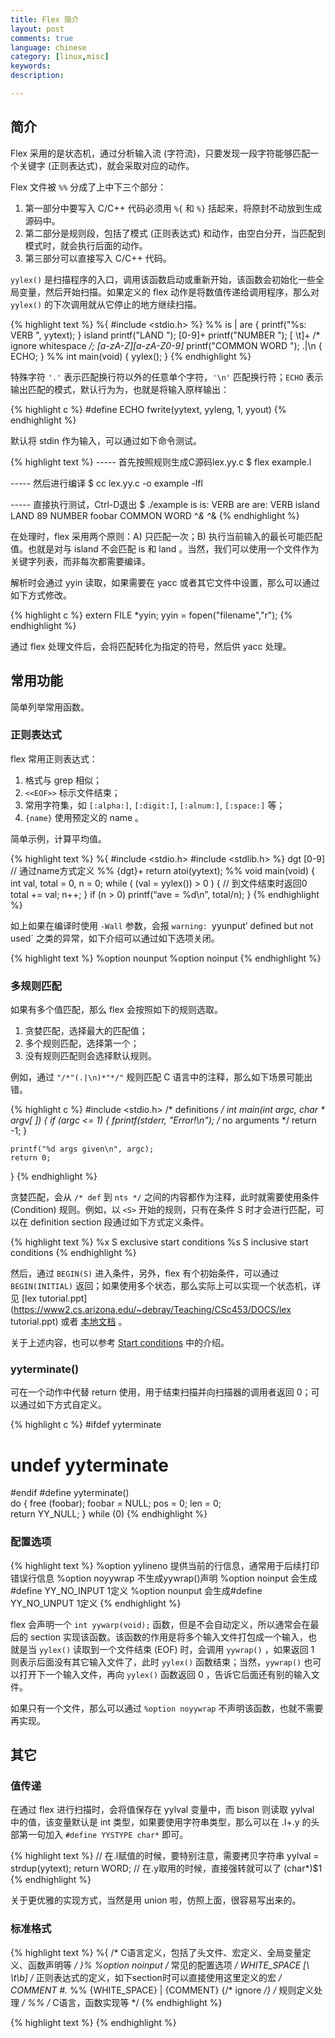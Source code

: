 ```yaml
---
title: Flex 简介
layout: post
comments: true
language: chinese
category: [linux,misc]
keywords:
description:

---
```


<!-- more -->

## 简介

Flex 采用的是状态机，通过分析输入流 (字符流)，只要发现一段字符能够匹配一个关键字 (正则表达式)，就会采取对应的动作。

Flex 文件被 `%%` 分成了上中下三个部分：

1. 第一部分中要写入 C/C++ 代码必须用 `%{` 和 `%}` 括起来，将原封不动放到生成源码中。
2. 第二部分是规则段，包括了模式 (正则表达式) 和动作，由空白分开，当匹配到模式时，就会执行后面的动作。
3. 第三部分可以直接写入 C/C++ 代码。

`yylex()` 是扫描程序的入口，调用该函数启动或重新开始，该函数会初始化一些全局变量，然后开始扫描。如果定义的 flex 动作是将数值传递给调用程序，那么对 `yylex()` 的下次调用就从它停止的地方继续扫描。

{% highlight text %}
%{
#include <stdio.h>
%}
%%
is |
are                     { printf("%s: VERB ", yytext); }
island                  printf("LAND ");
[0-9]+                  printf("NUMBER ");
[ \t]+                  /* ignore whitespace */;
[a-zA-Z][a-zA-Z0-9]*    printf("COMMON WORD ");
.|\n                    { ECHO; }
%%
int main(void) {
    yylex();
}
{% endhighlight %}

特殊字符 `'.'` 表示匹配换行符以外的任意单个字符，`'\n'` 匹配换行符；`ECHO` 表示输出匹配的模式，默认行为为，也就是将输入原样输出：

{% highlight c %}
#define ECHO fwrite(yytext, yyleng, 1, yyout)
{% endhighlight %}

默认将 stdin 作为输入，可以通过如下命令测试。

{% highlight text %}
----- 首先按照规则生成C源码lex.yy.c
$ flex example.l

----- 然后进行编译
$ cc lex.yy.c -o example -lfl

----- 直接执行测试，Ctrl-D退出
$ ./example
is
is: VERB
are
are: VERB
island
LAND
89
NUMBER
foobar
COMMON WORD
^*&
^*&
{% endhighlight %}

在处理时，flex 采用两个原则：A) 只匹配一次；B) 执行当前输入的最长可能匹配值。也就是对与 island 不会匹配 is 和 land 。当然，我们可以使用一个文件作为关键字列表，而非每次都需要编译。

解析时会通过 yyin 读取，如果需要在 yacc 或者其它文件中设置，那么可以通过如下方式修改。

{% highlight c %}
extern FILE *yyin;
yyin = fopen("filename","r");
{% endhighlight %}

通过 flex 处理文件后，会将匹配转化为指定的符号，然后供 yacc 处理。

## 常用功能

简单列举常用函数。

### 正则表达式

flex 常用正则表达式：

1. 格式与 grep 相似；
2. `<<EOF>>` 标示文件结束；
3. 常用字符集，如 `[:alpha:]`, `[:digit:]`, `[:alnum:]`, `[:space:]` 等；
4. `{name}` 使用预定义的 name 。

简单示例，计算平均值。

{% highlight text %}
%{
	#include <stdio.h>
	#include <stdlib.h>
%}
dgt    [0-9] // 通过name方式定义
%%
{dgt}+   return atoi(yytext);
%%
void main(void)
{
	int val, total = 0, n = 0;
	while ( (val = yylex()) > 0 ) { // 到文件结束时返回0
		total += val;
		n++;
	}
	if (n > 0)
		printf(“ave = %d\n”, total/n);
}
{% endhighlight %}

如上如果在编译时使用 `-Wall` 参数，会报 `warning: `yyunput’ defined but not used` 之类的异常，如下介绍可以通过如下选项关闭。

{% highlight text %}
%option nounput
%option noinput
{% endhighlight %}

### 多规则匹配

如果有多个值匹配，那么 flex 会按照如下的规则选取。

1. 贪婪匹配，选择最大的匹配值；
2. 多个规则匹配，选择第一个；
3. 没有规则匹配则会选择默认规则。

例如，通过 `"/*"(.|\n)*"*/"` 规则匹配 C 语言中的注释，那么如下场景可能出错。

{% highlight c %}
#include <stdio.h>  /* definitions */
int main(int argc, char * argv[ ])
{
	if (argc <= 1) {
		fprintf(stderr, "Error!\n");  /* no arguments */
		return -1;
	}

	printf("%d args given\n", argc);
	return 0;
}
{% endhighlight %}

贪婪匹配，会从 `/* def` 到 `nts */` 之间的内容都作为注释，此时就需要使用条件 (Condition) 规则。例如，以 `<S>` 开始的规则，只有在条件 S 时才会进行匹配，可以在 definition section 段通过如下方式定义条件。

{% highlight text %}
%x S exclusive start conditions
%s S inclusive start conditions
{% endhighlight %}

然后，通过 `BEGIN(S)` 进入条件，另外，flex 有个初始条件，可以通过 `BEGIN(INITIAL)` 返回；如果使用多个状态，那么实际上可以实现一个状态机，详见 [lex tutorial.ppt](https://www2.cs.arizona.edu/~debray/Teaching/CSc453/DOCS/lex tutorial.ppt) 或者 [本地文档](/reference/databases/mysql/lex_tutorial.ppt) 。

关于上述内容，也可以参考 [Start conditions](http://dinosaur.compilertools.net/flex/flex_11.html) 中的介绍。

### yyterminate()

可在一个动作中代替 return 使用，用于结束扫描并向扫描器的调用者返回 0；可以通过如下方式自定义。

{% highlight c %}
#ifdef yyterminate
# undef yyterminate
#endif
#define yyterminate() \
    do { free (foobar); foobar = NULL; pos = 0; len = 0; \
        return YY_NULL; } while (0)
{% endhighlight %}

### 配置选项

{% highlight text %}
%option yylineno    提供当前的行信息，通常用于后续打印错误行信息
%option noyywrap    不生成yywrap()声明
%option noinput     会生成#define YY_NO_INPUT 1定义
%option nounput     会生成#define YY_NO_UNPUT 1定义
{% endhighlight %}

flex 会声明一个 `int yywarp(void);` 函数，但是不会自动定义，所以通常会在最后的 section 实现该函数。该函数的作用是将多个输入文件打包成一个输入，也就是当 `yylex()` 读取到一个文件结束 (EOF) 时，会调用 `yywrap()` ，如果返回 1 则表示后面没有其它输入文件了，此时 `yylex()` 函数结束；当然，`yywrap()` 也可以打开下一个输入文件，再向 `yylex()` 函数返回 0 ，告诉它后面还有别的输入文件。

如果只有一个文件，那么可以通过 `%option noyywrap` 不声明该函数，也就不需要再实现。

## 其它

### 值传递

在通过 flex 进行扫描时，会将值保存在 yylval 变量中，而 bison 则读取 yylval 中的值，该变量默认是 int 类型，如果要使用字符串类型，那么可以在 .l+.y 的头部第一句加入 `#define YYSTYPE char*` 即可。

{% highlight text %}
// 在.l赋值的时候，要特别注意，需要拷贝字符串
yylval = strdup(yytext);  return WORD;
// 在.y取用的时候，直接强转就可以了
(char*)$1
{% endhighlight %}

关于更优雅的实现方式，当然是用 union 啦，仿照上面，很容易写出来的。

### 标准格式

{% highlight text %}
%{
/* C语言定义，包括了头文件、宏定义、全局变量定义、函数声明等 */
}%
%option noinput       /* 常见的配置选项 */
WHITE_SPACE [\ \t\b]  /* 正则表达式的定义，如下section时可以直接使用这里定义的宏 */
COMMENT #.*
%%
{WHITE_SPACE}           |
{COMMENT}               {/* ignore */}  /* 规则定义处理 */
%%
/* C语言，函数实现等 */
{% endhighlight %}


{% highlight text %}
{% endhighlight %}
